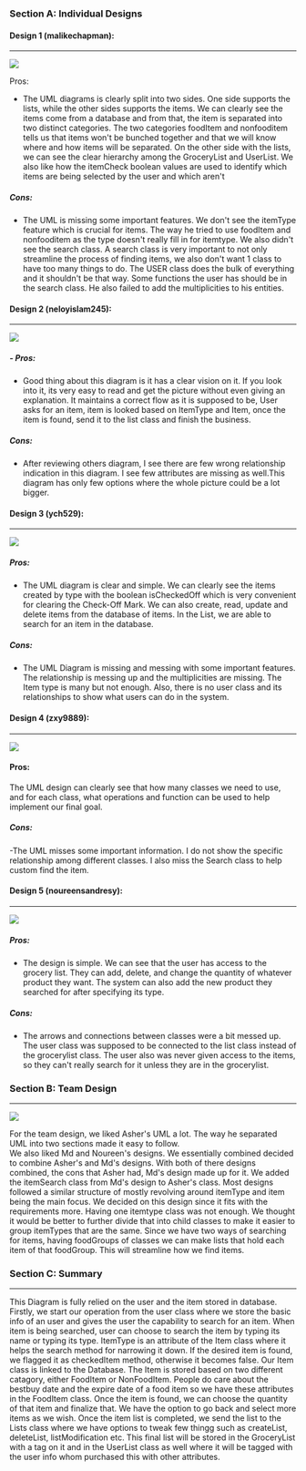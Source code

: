### Section A: Individual Designs

#### Design 1 (malikechapman):
---

![](https://github.com/qc-se-spring2021/370Spring21Sec55Team6/blob/main/GroupProject/Images/asherDesign.jpg)

Pros:

- The UML diagrams is clearly split into two sides. One side supports the lists, while the other sides supports the items. 
We can clearly see the items come from a database and from that, the item is separated into two distinct categories. 
The two categories foodItem and nonfooditem tells us that items won't be bunched together and that we will know where 
and how items will be separated. On the other side with the lists, we can see the clear hierarchy among the GroceryList 
and UserList. We also like how the itemCheck boolean values are used to identify which items are being selected by the 
user and which aren't

##### Cons:
- The UML is missing some important features. We don't see the itemType feature which is crucial for items. The way he 
tried to use foodItem and nonfooditem as the type doesn't really fill in for itemtype. We also didn't see the search 
class. A search class is very important to not only streamline the process of finding items, we also don't want 1 class 
to have too many things to do. The USER class does the bulk of everything and it shouldn't be that way. Some functions 
the user has should be in the search class. He also failed to add the multiplicities to his entities.


#### Design 2 (neloyislam245):

---
![](https://github.com/qc-se-spring2021/370Spring21Sec55Team6/blob/main/GroupProject/Images/neloyislam245Design.jpg)

##### - Pros: 

- Good thing about this diagram is it has a clear vision on it. If you look into it, its very easy to read and get 
the picture without even giving an explanation. It maintains a correct flow as it is supposed to be, User asks for an 
item, item is looked based on ItemType and Item, once the item is found, send it to the list class and finish the 
business.

##### Cons: 
- After reviewing others diagram, I see there are few wrong relationship indication in this diagram. I see few 
attributes are missing as well.This diagram has only few options where the whole picture could be a lot bigger.


#### Design 3 (ych529):
---
![](https://github.com/qc-se-spring2021/370Spring21Sec55Team6/blob/main/GroupProject/Images/ych529Design.jpg)

##### Pros:

- The UML diagram is clear and simple. We can clearly see the items created by type with the boolean isCheckedOff which is 
very convenient for clearing the Check-Off Mark. We can also create, read, update and delete items from the database of 
items. In the List, we are able to search for an item in the database.

##### Cons:
- The UML Diagram is missing and messing with some important features. The relationship is messing up and the multiplicities 
are missing. The Item type is many but not enough. Also, there is no user class and its relationships to show what users 
can do in the system.


#### Design 4 (zxy9889):
---

![](https://github.com/qc-se-spring2021/370Spring21Sec55Team6/blob/main/GroupProject/Images/zxy9889Design.jpg)

#### Pros:

The UML design can clearly see that how many classes we need to use, and for each class, what operations and 
function can be used to help implement our final goal.

##### Cons: 
-The UML misses some important information. I do not show the specific relationship among different classes. I 
also miss the Search class to help custom find the item.

#### Design 5 (noureensandresy): 
---
![](https://github.com/qc-se-spring2021/370Spring21Sec55Team6/blob/main/GroupProject/Images/noureensandresyDesign.jpg)

 #####  Pros: 

- The design is simple. We can see that the user has access to the grocery list. They can add, delete, and  change the quantity of whatever product they want. The system can also add the new product they searched for after specifying its type.

##### Cons:
- The arrows and connections between classes were a bit messed up. The user class was supposed to be connected to the list class instead of the grocerylist class. The user also was never given access to the items, so they can't really search for it unless they are in the grocerylist.

### Section B: Team Design
---
![](https://github.com/qc-se-spring2021/370Spring21Sec55Team6/blob/main/GroupProject/Images/teamDesign.jpg)



For the team design, we liked Asher's UML a lot. The way he separated UML into two sections made it easy to follow.  
We also liked Md and Noureen's designs.  We essentially combined decided to combine Asher's and Md's designs. With both 
of there designs combined, the cons that Asher had, Md's design made up for it. We added the itemSearch class from Md's 
design to Asher's class. Most designs followed a similar structure of mostly revolving around itemType and item being the 
main focus. We decided on this design since it fits with the requirements more. Having one itemtype class was not enough. 
We thought it would be better to further divide that into child classes to make it easier to group itemTypes that are the 
same. Since we have two ways of searching for items, having foodGroups of classes we can make lists that hold each item of 
that foodGroup. This will streamline how we find items.



### Section C: Summary
---
This Diagram is fully relied on the user and the item stored in database. Firstly, we start our operation from the
user class where we store the basic info of an user and gives the user the capability to search for an item. When item
is being searched, user can choose to search the item by typing its name or typing its type. ItemType is an attribute
of the Item class where it helps the search method for narrowing it down. If the desired item is found, we flagged it as
checkedItem method, otherwise it becomes false. Our Item class is linked to the Database. The Item is stored based on 
two different catagory, either FoodItem or NonFoodItem. People do care about the bestbuy date and the expire date of a 
food item so we have these attributes in the FoodItem class. Once the item is found, we can choose the quantity of that 
item and finalize that. We have the option to go back and select more items as we wish. Once the item list is completed, 
we send the list to the Lists class where we have options to tweak few thingg such as createList, deleteList, 
listModification etc. This final list will be stored in the GroceryList with a tag on it and in the UserList class as well
where it will be tagged with the user info whom purchased this with other attributes.
